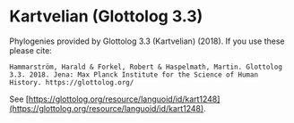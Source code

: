 # Kartvelian (Glottolog 3.3)

Phylogenies provided by Glottolog 3.3 (Kartvelian) (2018). If you use these please cite:

```
Hammarström, Harald & Forkel, Robert & Haspelmath, Martin. Glottolog 3.3. 2018. Jena: Max Planck Institute for the Science of Human History. https://glottolog.org/
```

See  [https://glottolog.org/resource/languoid/id/kart1248](https://glottolog.org/resource/languoid/id/kart1248).


